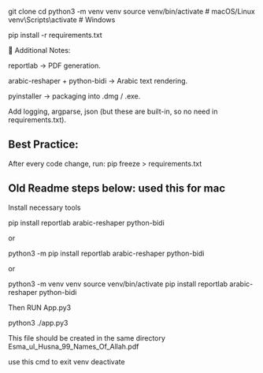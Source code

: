 

git clone <repo>
cd <repo>
python3 -m venv venv
source venv/bin/activate   # macOS/Linux
venv\Scripts\activate      # Windows

pip install -r requirements.txt


📌 Additional Notes:

reportlab → PDF generation.

arabic-reshaper + python-bidi → Arabic text rendering.

pyinstaller → packaging into .dmg / .exe.

Add logging, argparse, json (but these are built-in, so no need in requirements.txt).


## Best Practice:
After every code change, run:
pip freeze > requirements.txt


## Old Readme steps below: used this for mac

Install necessary tools


pip install reportlab arabic-reshaper python-bidi

or 

python3 -m pip install reportlab arabic-reshaper python-bidi

or

python3 -m venv venv
source venv/bin/activate
pip install reportlab arabic-reshaper python-bidi

Then RUN App.py3

python3 ./app.py3

This file should be created in the same directory 
Esma_ul_Husna_99_Names_Of_Allah.pdf


use this cmd to exit venv
deactivate
